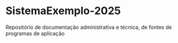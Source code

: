 # SistemaExemplo-2025
Repositório de documentação administrativa e técnica, de fontes de programas de aplicação
